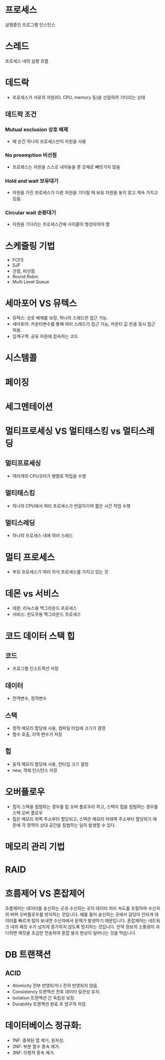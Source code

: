 # 프로세스
실행중인 프로그램 인스턴스

# 스레드
프로세스 내의 실행 흐름

# 데드락
* 프로세스가 서로의 자원(IO, CPU, memory 등)을 선점하려 기다리는 상태

## 데드락 조건
### Mutual exclusion 상호 배제
* 매 순간 하나의 프로세스만이 자원을 사용
### No preemption 비선점
* 프로레스는 자원을 스스로 내어놓을 뿐 강제로 빼앗기지 않음
### Hold and wait 보유대기
* 자원을 가진 프로세스가 다른 자원을 기다릴 때 보유 자원을 놓지 않고 계속 가지고 있음.
### Circular wait 순환대기
* 자원을 기다리는 프로세스간에 사이클이 형성되어야 함

# 스케줄링 기법
* FCFS
* SJF
* 선점, 비선점
* Round Robin
* Multi Level Queue

# 세마포어 VS 뮤텍스
* 뮤텍스: 상호 배제를 보장, 하나의 스레드만 접근 가능.
* 세마포어: 카운터변수를 통해 여러 스레드가 접근 가능, 카운터 값 만큼 동시 접근 허용.
* 임계구역: 공유 자원에 접속하는 코드


# 시스템콜

# 페이징
# 세그멘테이션

# 멀티프로세싱 VS 멀티태스킹 vs 멀티스레딩
## 멀티프로세싱
* 여러개의 CPU코어가 병렬로 작업을 수행
## 멀티태스킹
* 하나의 CPU에서 여러 프로세스가 번갈아가며 짧은 시간 작업 수행
## 멀티스레딩
* 하나의 프로세스 내에 여러 스레드

# 멀티 프로세스
* 부모 프로세스가 여러 자식 프로세스를 가지고 있는 것

# 데몬 vs 서비스
* 데몬: 리눅스용 백그라운드 프로세스
* 서비스: 윈도우용 백그라운드 프로세스

# 코드 데이터 스택 힙
## 코드
* 프로그램 인스트럭션 저장

## 데이터
* 전역변수, 정적변수

## 스택
* 정적 메모리 할당에 사용, 컴파일 타임에 크기가 결정
* 함수 호출, 지역 변수가 저장

## 힙
* 동적 메모리 할당에 사용, 런타임 크기 결정
* new, 객체 인스턴스 저장

# 오버플로우
* 힙이 스택을 침범하는 경우를 힙 오버 플로우라 하고, 스택이 힙을 침범하는 경우를 스택 오버 플로우
* 힙은 메모리 위쪽 주소부터 할당되고, 스택은 메모리 아래쪽 주소부터 할당되기 때문에 각 영역이 상대 공간을 침범하는 일이 발생할 수 있다.

# 메모리 관리 기법

# RAID

# 흐름제어 VS 혼잡제어
흐름제어는 데이터를 송신하는 곳과 수신하는 곳의 데이터 처리 속도를 조절하여 수신자의 버퍼 오버플로우를 방지하는 것입니다. 예를 들어 송신하는 곳에서 감당이 안되게 데이터를 빠르게 많이 보내면 수신자에서 문제가 발생하기 때문입니다.
혼잡제어는 네트워크 내의 패킷 수가 넘치게 증가하지 않도록 방지하는 것입니다. 만약 정보의 소통량이 과다하면
패킷을 조금만 전송하여 혼잡 붕괴 현상이 일어나는 것을 막습니다.

# DB 트랜잭션
## ACID
* Atomicity 전부 반영되거나 전혀 반영되지 않음.
* Consistency 트랜잭션 전후 데이터 일관성 유지.
* Isolation 트랜잭션 간 독립성 보장.
* Durability 트랜잭션 완료 후 영구적 저장.

# 데이터베이스 정규화:
* 1NF: 중복된 열 제거, 원자성.
* 2NF: 부분 함수 종속 제거.
* 3NF: 이행적 종속 제거.
